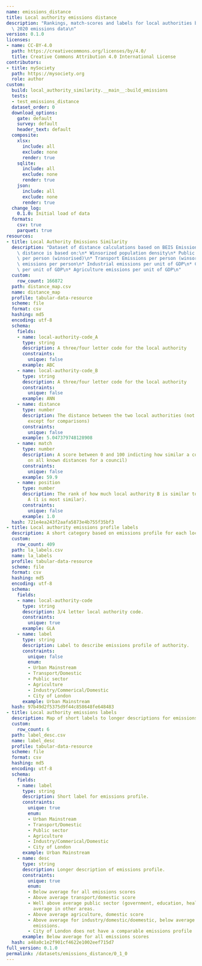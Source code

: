 ```yaml
---
name: emissions_distance
title: Local authority emissions distance
description: "Rankings, match-scores and labels for local authorities based on BEIS\
  \ 2020 emissions data\n"
version: 0.1.0
licenses:
- name: CC-BY-4.0
  path: https://creativecommons.org/licenses/by/4.0/
  title: Creative Commons Attribution 4.0 International License
contributors:
- title: mySociety
  path: https://mysociety.org
  role: author
custom:
  build: local_authority_similarity.__main__:build_emissions
  tests:
  - test_emissions_distance
  dataset_order: 0
  download_options:
    gate: default
    survey: default
    header_text: default
  composite:
    xlsx:
      include: all
      exclude: none
      render: true
    sqlite:
      include: all
      exclude: none
      render: true
    json:
      include: all
      exclude: none
      render: true
  change_log:
    0.1.0: Initial load of data
  formats:
    csv: true
    parquet: true
resources:
- title: Local Authority Emissions Similarity
  description: "Dataset of distance calculations based on BEIS Emissions data.\nThis\
    \ distance is based on:\n* Winsorized population density\n* Public Sector emissions\
    \ per person (winsorised)\n* Transport Emissions per person (winsorised)\n* Domestic\
    \ emissions per person\n* Industrial emissions per unit of GDP\n* Commerical emissions\
    \ per unit of GDP\n* Agriculture emissions per unit of GDP\n"
  custom:
    row_count: 166872
  path: distance_map.csv
  name: distance_map
  profile: tabular-data-resource
  scheme: file
  format: csv
  hashing: md5
  encoding: utf-8
  schema:
    fields:
    - name: local-authority-code_A
      type: string
      description: A three/four letter code for the local authority
      constraints:
        unique: false
      example: ABC
    - name: local-authority-code_B
      type: string
      description: A three/four letter code for the local authority
      constraints:
        unique: false
      example: ANN
    - name: distance
      type: number
      description: The distance between the two local authorities (not meaningful
        except for comparisons)
      constraints:
        unique: false
      example: 5.047379748128908
    - name: match
      type: number
      description: A score between 0 and 100 indicting how similar a council is (based
        on all known distances for a council)
      constraints:
        unique: false
      example: 59.9
    - name: position
      type: number
      description: The rank of how much local authority B is similar to local authority
        A (1 is most similar).
      constraints:
        unique: false
      example: 1.0
  hash: 721e4ea243f2aafa5873e4b755f35bf3
- title: Local authority emissions profile labels
  description: A short category based on emissions profile for each local authority
  custom:
    row_count: 409
  path: la_labels.csv
  name: la_labels
  profile: tabular-data-resource
  scheme: file
  format: csv
  hashing: md5
  encoding: utf-8
  schema:
    fields:
    - name: local-authority-code
      type: string
      description: 3/4 letter local authority code.
      constraints:
        unique: true
      example: GLA
    - name: label
      type: string
      description: Label to describe emissions profile of authority.
      constraints:
        unique: false
        enum:
        - Urban Mainstream
        - Transport/Domestic
        - Public sector
        - Agriculture
        - Industry/Commerical/Domestic
        - City of London
      example: Urban Mainstream
  hash: 97b49d2f5375d9f44c858648fe648483
- title: Local authority emissions labels
  description: Map of short labels to longer descriptions for emissions categories.
  custom:
    row_count: 6
  path: label_desc.csv
  name: label_desc
  profile: tabular-data-resource
  scheme: file
  format: csv
  hashing: md5
  encoding: utf-8
  schema:
    fields:
    - name: label
      type: string
      description: Short label for emissions profile.
      constraints:
        unique: true
        enum:
        - Urban Mainstream
        - Transport/Domestic
        - Public sector
        - Agriculture
        - Industry/Commerical/Domestic
        - City of London
      example: Urban Mainstream
    - name: desc
      type: string
      description: Longer description of emissions profile.
      constraints:
        unique: true
        enum:
        - Below average for all emissions scores
        - Above average transport/domestic score
        - Well above average public sector (government, education, health), below
          average in other areas.
        - Above average agriculture, domestic score
        - Above average for industry/domestic/doemestic, below average public sector
          emissions.
        - City of London does not have a comparable emissions profile
      example: Below average for all emissions scores
  hash: a48a0c1e2f901cf4622e1002eef715d7
full_version: 0.1.0
permalink: /datasets/emissions_distance/0_1_0
---
```

